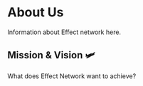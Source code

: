 # About Us

Information about Effect network here.

## Mission & Vision 🛩
What does Effect Network want to achieve?
